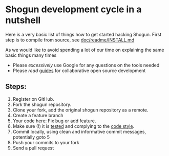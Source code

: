 # Shogun development cycle in a nutshell

Here is a very basic list of things how to get started hacking Shogun. First step is to compile from source, see [doc/readme/INSTALL.md](https://github.com/shogun-toolbox/docs/blob/master/INSTALL.md)

As we would like to avoid spending a lot of our time on explaining the same basic things many times
 * Please *excessively* use Google for any questions on the tools needed
 * Please *read* [guides](https://guides.github.com/) for collaborative open source development

## Steps:

1. Register on GitHub.
2. Fork the shogun repository.
3. Clone your fork, add the original shogun repository as a remote.
4. Create a feature branch
5. Your code here: Fix bug or add feature. 
6. Make sure (!) it is [tested](Testing) and complying to the [code style](Code-style).
7. Commit locally, using clean and informative commit messages, potentially goto 5
8. Push your commits to your fork
9. Send a pull request